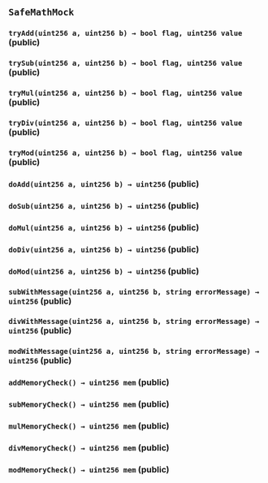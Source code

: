 ## `SafeMathMock`






### `tryAdd(uint256 a, uint256 b) → bool flag, uint256 value` (public)





### `trySub(uint256 a, uint256 b) → bool flag, uint256 value` (public)





### `tryMul(uint256 a, uint256 b) → bool flag, uint256 value` (public)





### `tryDiv(uint256 a, uint256 b) → bool flag, uint256 value` (public)





### `tryMod(uint256 a, uint256 b) → bool flag, uint256 value` (public)





### `doAdd(uint256 a, uint256 b) → uint256` (public)





### `doSub(uint256 a, uint256 b) → uint256` (public)





### `doMul(uint256 a, uint256 b) → uint256` (public)





### `doDiv(uint256 a, uint256 b) → uint256` (public)





### `doMod(uint256 a, uint256 b) → uint256` (public)





### `subWithMessage(uint256 a, uint256 b, string errorMessage) → uint256` (public)





### `divWithMessage(uint256 a, uint256 b, string errorMessage) → uint256` (public)





### `modWithMessage(uint256 a, uint256 b, string errorMessage) → uint256` (public)





### `addMemoryCheck() → uint256 mem` (public)





### `subMemoryCheck() → uint256 mem` (public)





### `mulMemoryCheck() → uint256 mem` (public)





### `divMemoryCheck() → uint256 mem` (public)





### `modMemoryCheck() → uint256 mem` (public)








